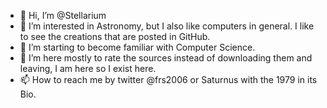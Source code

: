 - 👋 Hi, I’m @Stellarium
- 👀 I’m interested in Astronomy, but I also like computers in general. I like to see the creations that are posted in GitHub.
- 🌱 I’m starting to become familiar with Computer Science.
- 💞️ I’m here mostly to rate the sources instead of downloading them and leaving, I am here so I exist here.
- 📫 How to reach me by twitter @frs2006 or Saturnus with the 1979 in its Bio.

<!---
Saturnus1979/Saturnus1979 is a ✨ special ✨ repository because its `README.md` (this file) appears on your GitHub profile.
You can click the Preview link to take a look at your changes.
--->
